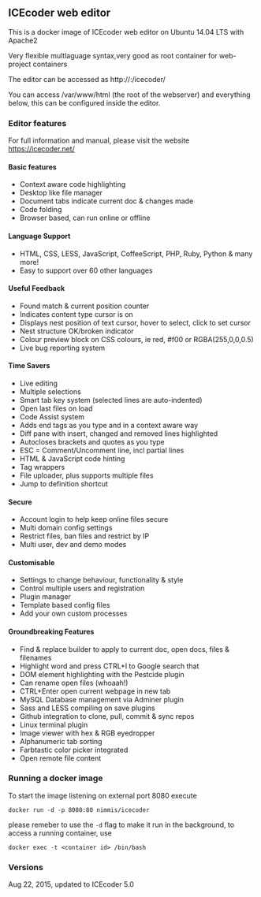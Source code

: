 ## ICEcoder web editor

This is a docker image of ICEcoder web editor on Ubuntu 14.04 LTS with Apache2

Very flexible multlaguage syntax,very good as root container for web-project containers

The editor can be accessed as http://<hostip>:<port>/icecoder/

You can access /var/www/html (the root of the webserver)  and everything below, this can be configured inside the editor. 

### Editor features

For full information and manual, please visit the website https://icecoder.net/

#### Basic features

* Context aware code highlighting
* Desktop like file manager
* Document tabs indicate current doc & changes made
* Code folding
* Browser based, can run online or offline

#### Language Support

* HTML, CSS, LESS, JavaScript, CoffeeScript, PHP, Ruby, Python & many more!
* Easy to support over 60 other languages

#### Useful Feedback

* Found match & current position counter
* Indicates content type cursor is on
* Displays nest position of text cursor, hover to select, click to set cursor
* Nest structure OK/broken indicator
* Colour preview block on CSS colours, ie red, #f00 or RGBA(255,0,0,0.5)
* Live bug reporting system

#### Time Savers

* Live editing
* Multiple selections
* Smart tab key system (selected lines are auto-indented)
* Open last files on load
* Code Assist system
* Adds end tags as you type and in a context aware way
* Diff pane with insert, changed and removed lines highlighted
* Autocloses brackets and quotes as you type
* ESC = Comment/Uncomment line, incl partial lines
* HTML & JavaScript code hinting
* Tag wrappers
* File uploader, plus supports multiple files
* Jump to definition shortcut

#### Secure

* Account login to help keep online files secure
* Multi domain config settings
* Restrict files, ban files and restrict by IP
* Multi user, dev and demo modes

#### Customisable

* Settings to change behaviour, functionality & style
* Control multiple users and registration
* Plugin manager
* Template based config files
* Add your own custom processes

#### Groundbreaking Features

* Find & replace builder to apply to current doc, open docs, files & filenames
* Highlight word and press CTRL+I to Google search that
* DOM element highlighting with the Pestcide plugin
* Can rename open files (whoaah!)
* CTRL+Enter open current webpage in new tab
* MySQL Database management via Adminer plugin
* Sass and LESS compiling on save plugins
* Github integration to clone, pull, commit & sync repos
* Linux terminal plugin
* Image viewer with hex & RGB eyedropper
* Alphanumeric tab sorting
* Farbtastic color picker integrated
* Open remote file content

### Running a docker image

To start the image listening on external port 8080 execute

	docker run -d -p 8080:80 nimmis/icecoder

please remeber to use the `-d` flag to make it run in the background, to access a running container, use

	docker exec -t <container id> /bin/bash


### Versions

Aug 22, 2015, updated to ICEcoder 5.0
